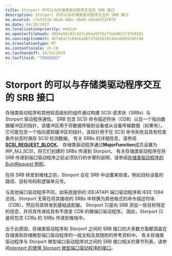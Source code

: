 ```yaml
---
title: Storport 的可以与存储类驱动程序交互的 SRB 接口
description: Storport 的可以与存储类驱动程序交互的 SRB 接口
ms.assetid: c7e55516-0ba9-48bc-9b68-e6344552f070
ms.date: 04/20/2017
ms.localizationpriority: medium
ms.openlocfilehash: 3884a56c03c423cd0da91762ffeb4021f37b9181
ms.sourcegitcommit: 4b7a6ac7c68e6ad6f27da5d1dc4deabd5d34b748
ms.translationtype: MT
ms.contentlocale: zh-CN
ms.lasthandoff: 10/24/2019
ms.locfileid: "72842833"
---
```

# <a name="storports-srb-interface-with-the-storage-class-driver"></a>Storport 的可以与存储类驱动程序交互的 SRB 接口


存储类驱动程序和其他较高级别的组件通过构建 SCSI 请求块（SRBs）与 Storport 驱动程序通信。 SRB 包含 SCSI 命令描述符块（CDB）以及一个指向数据缓冲区的指针，该缓冲区用于将数据传输到设备或从设备传输数据（如果有）。 它可能包含一个指向感知缓冲区的指针，该指针用于在 SCSI 命令失败且具有检查条件状态时保存 SCSI 检测数据。 有关 SRBs 的详细信息，请参阅[**SCSI\_REQUEST\_BLOCK**](https://docs.microsoft.com/windows-hardware/drivers/ddi/srb/ns-srb-_scsi_request_block)。 存储类驱动程序通过**MajorFunction**成员设置为 IRP\_MJ\_SCSI，将它们创建的 SRBs 传递到 Storport。 有关存储类驱动程序在将 SRB 传递到端口驱动程序之前必须执行的步骤的说明，请参阅[存储类驱动程序的 BuildRequest 例程](storage-class-driver-s-buildrequest-routine.md)。

在将 SRB 转发到堆栈之前，Storport 会在 SRB 中设置某些值，例如目标设备的路径、目标号码和逻辑单元号。

与其他端口驱动程序不同，如系统提供的 IDE/ATAPI 端口驱动程序和 IEEE 1394 总线，Storport 无需在将其接收的 SRBs 中转换为其他格式的命令描述符块（CDB），然后将其转发到基础适配器。 Storport 只是向 SRB 添加一些目标特定的信息，并将其传递给具有不改变 CDB 的微端口驱动程序。 因此，Storport 只是将包含 CDBs 的 SRBs 传递到堆栈中。

出于此原因，存储类驱动程序和 Storport 之间的 SRB 接口的大多数方面都涵盖在存储类和存储微型端口驱动程序的一般文档及其随附的参考资料中。 有关存储类驱动程序与 Storport 微型端口驱动程序对之间的 SRB 接口相关的章节列表，请参阅[storport 的使用 Storport 微型端口驱动程序的接口](storport-s-interface-with-storport-miniport-drivers.md)。

 

 




